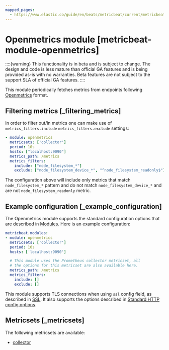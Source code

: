 ```yaml
---
mapped_pages:
  - https://www.elastic.co/guide/en/beats/metricbeat/current/metricbeat-module-openmetrics.html
---
```


<!-- This file is generated! See scripts/mage/docs_collector.go -->

# Openmetrics module [metricbeat-module-openmetrics]

::::{warning}
This functionality is in beta and is subject to change. The design and code is less mature than official GA features and is being provided as-is with no warranties. Beta features are not subject to the support SLA of official GA features.
::::


This module periodically fetches metrics from endpoints following [Openmetrics](https://openmetrics.io/) format.


## Filtering metrics [_filtering_metrics]

In order to filter out/in metrics one can make use of `metrics_filters.include` `metrics_filters.exclude` settings:

```yaml
- module: openmetrics
  metricsets: ['collector']
  period: 10s
  hosts: ["localhost:9090"]
  metrics_path: /metrics
  metrics_filters:
    include: ["node_filesystem_*"]
    exclude: ["node_filesystem_device_*", "^node_filesystem_readonly$"]
```

The configuration above will include only metrics that match `node_filesystem_*` pattern and do not match `node_filesystem_device_*` and are not `node_filesystem_readonly` metric.


## Example configuration [_example_configuration]

The Openmetrics module supports the standard configuration options that are described in [Modules](/reference/metricbeat/configuration-metricbeat.md). Here is an example configuration:

```yaml
metricbeat.modules:
- module: openmetrics
  metricsets: ['collector']
  period: 10s
  hosts: ['localhost:9090']

  # This module uses the Prometheus collector metricset, all
  # the options for this metricset are also available here.
  metrics_path: /metrics
  metrics_filters:
    include: []
    exclude: []
```

This module supports TLS connections when using `ssl` config field, as described in [SSL](/reference/metricbeat/configuration-ssl.md). It also supports the options described in [Standard HTTP config options](/reference/metricbeat/configuration-metricbeat.md#module-http-config-options).


## Metricsets [_metricsets]

The following metricsets are available:

* [collector](/reference/metricbeat/metricbeat-metricset-openmetrics-collector.md)
